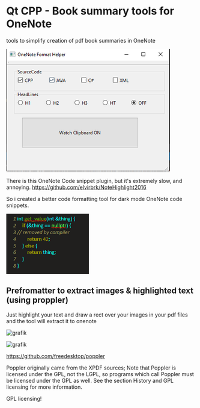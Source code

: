 # Qt CPP - Book summary tools  for OneNote
tools to simplify creation of pdf book summaries in OneNote

![alt text](https://github.com/MKXer/One-Note-pdf-Summary-Tool/blob/91abc03cb95a78cc0aa5b6168241805672892598/ui.png)

There is this OneNote Code snippet plugin, but it's extremely slow, and annoying. 
https://github.com/elvirbrk/NoteHighlight2016

So i created a better code formatting tool for dark mode OneNote code snippets.

![alt text](https://github.com/MKXer/One-Note-pdf-Summary-Tool/blob/91abc03cb95a78cc0aa5b6168241805672892598/code.png)



## Prefromatter to extract images & highlighted text (using proppler)

Just highlight your text and draw a rect over your images in your pdf files and the tool will extract it to onenote

![grafik](https://user-images.githubusercontent.com/48217414/121752241-017fcc80-cb10-11eb-83f4-ba0427f75229.png)


![grafik](https://user-images.githubusercontent.com/48217414/121752231-faf15500-cb0f-11eb-8ea9-00e82370c8f1.png)

https://github.com/freedesktop/poppler

Poppler originally came from the XPDF sources;
Note that Poppler is licensed under the GPL, not the LGPL, so programs which call Poppler must be licensed under the GPL as well. See the section History and GPL licensing for more information.

GPL licensing!

